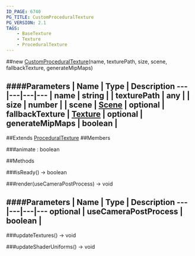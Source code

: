 ```yaml
---
ID_PAGE: 6740
PG_TITLE: CustomProceduralTexture
PG_VERSION: 2.1
TAGS:
    - BaseTexture
    - Texture
    - ProceduralTexture
---
```

##new [CustomProceduralTexture](page.php?p=6740)(name, texturePath, size, scene, fallbackTexture, generateMipMaps)




####Parameters
 | Name | Type | Description
---|---|---|---
 | name | string | 
 | texturePath | any | 
 | size | number | 
 | scene | [Scene](page.php?p=6662) | 
optional | fallbackTexture | [Texture](page.php?p=6733) | 
optional | generateMipMaps | boolean | 
---

##Extends
 [ProceduralTexture](page.php?p=6739)
##Members

###animate : boolean









##Methods

###isReady() &rarr; boolean




###render(useCameraPostProcess) &rarr; void



####Parameters
 | Name | Type | Description
---|---|---|---
optional | useCameraPostProcess | boolean | 
---

###updateTextures() &rarr; void




###updateShaderUniforms() &rarr; void

